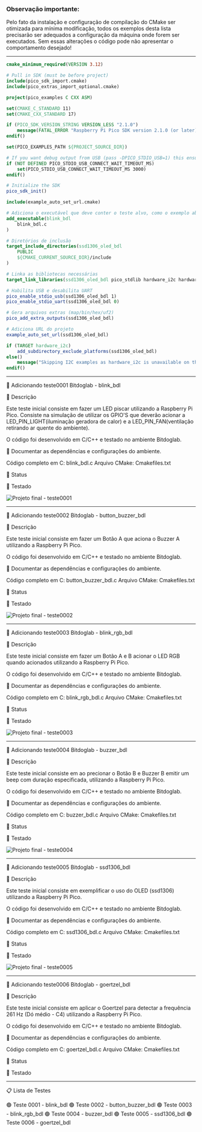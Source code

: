 ### Observação importante:
Pelo fato da instalação e configuração de compilação do CMake ser otimizada para
mínima modificação, todos os exemplos desta lista precisarão ser adequados a configuração da máquina
onde forem ser executados. Sem essas alterações o código pode não apresentar o comportamento desejado!
___
```cmake
cmake_minimum_required(VERSION 3.12)

# Pull in SDK (must be before project)
include(pico_sdk_import.cmake)
include(pico_extras_import_optional.cmake)

project(pico_examples C CXX ASM)

set(CMAKE_C_STANDARD 11)
set(CMAKE_CXX_STANDARD 17)

if (PICO_SDK_VERSION_STRING VERSION_LESS "2.1.0")
    message(FATAL_ERROR "Raspberry Pi Pico SDK version 2.1.0 (or later) required. Your version is ${PICO_SDK_VERSION_STRING}")
endif()

set(PICO_EXAMPLES_PATH ${PROJECT_SOURCE_DIR})

# If you want debug output from USB (pass -DPICO_STDIO_USB=1) this ensures you don't lose any debug output while USB is set up
if (NOT DEFINED PICO_STDIO_USB_CONNECT_WAIT_TIMEOUT_MS)
    set(PICO_STDIO_USB_CONNECT_WAIT_TIMEOUT_MS 3000)
endif()

# Initialize the SDK
pico_sdk_init()

include(example_auto_set_url.cmake)

# Adiciona o executável que deve conter o teste alvo, como o exemplo abaixo
add_executable(blink_bdl    
    blink_bdl.c
)

# Diretórios de inclusão
target_include_directories(ssd1306_oled_bdl
    PUBLIC
    ${CMAKE_CURRENT_SOURCE_DIR}/include
)

# Linka as bibliotecas necessárias
target_link_libraries(ssd1306_oled_bdl pico_stdlib hardware_i2c hardware_adc)

# Habilita USB e desabilita UART
pico_enable_stdio_usb(ssd1306_oled_bdl 1)
pico_enable_stdio_uart(ssd1306_oled_bdl 0)

# Gera arquivos extras (map/bin/hex/uf2)
pico_add_extra_outputs(ssd1306_oled_bdl)

# Adiciona URL do projeto
example_auto_set_url(ssd1306_oled_bdl)

if (TARGET hardware_i2c)
    add_subdirectory_exclude_platforms(ssd1306_oled_bdl)
else()
    message("Skipping I2C examples as hardware_i2c is unavailable on this platform")
endif()
```
___
🚀 Adicionando teste0001 Bitdoglab - blink_bdl

📌 Descrição

Este teste inicial consiste em fazer um LED piscar utilizando a Raspberry Pi Pico. Consiste na simulação de utilizar os GPIO'S
que deverão acionar a LED_PIN_LIGHT(iluminação geradora de calor) e a LED_PIN_FAN(ventilação retirando ar quente do ambiente).

O código foi desenvolvido em C/C++ e testado no ambiente Bitdoglab.

📝 Documentar as dependências e configurações do ambiente.

Código completo em C: blink_bdl.c
Arquivo CMake: Cmakefiles.txt 

🔧 Status

🚧 Testado

![Projeto final - teste0001](teste0001.jpg)
___
🚀 Adicionando teste0002 Bitdoglab - button_buzzer_bdl

📌 Descrição

Este teste inicial consiste em fazer um Botão A que aciona o Buzzer A utilizando a Raspberry Pi Pico.

O código foi desenvolvido em C/C++ e testado no ambiente Bitdoglab.

📝 Documentar as dependências e configurações do ambiente.

Código completo em C: button_buzzer_bdl.c
Arquivo CMake: Cmakefiles.txt 

🔧 Status

🚧 Testado

![Projeto final - teste0002](teste0002.jpg)
___
🚀 Adicionando teste0003 Bitdoglab - blink_rgb_bdl

📌 Descrição

Este teste inicial consiste em fazer um Botão A e B acionar o LED RGB quando acionados utilizando a Raspberry Pi Pico.

O código foi desenvolvido em C/C++ e testado no ambiente Bitdoglab.

📝 Documentar as dependências e configurações do ambiente.

Código completo em C: blink_rgb_bdl.c
Arquivo CMake: Cmakefiles.txt 

🔧 Status

🚧 Testado

![Projeto final - teste0003](teste0003.jpg)
___
🚀 Adicionando teste0004 Bitdoglab - buzzer_bdl

📌 Descrição

Este teste inicial consiste em ao precionar o Botão B e Buzzer B emitir um beep com duração especificada, utilizando a Raspberry Pi Pico.

O código foi desenvolvido em C/C++ e testado no ambiente Bitdoglab.

📝 Documentar as dependências e configurações do ambiente.

Código completo em C: buzzer_bdl.c
Arquivo CMake: Cmakefiles.txt 

🔧 Status

🚧 Testado

![Projeto final - teste0004](teste0004.jpg)
___
🚀 Adicionando teste0005 Bitdoglab - ssd1306_bdl

📌 Descrição

Este teste inicial consiste em exemplificar o uso do OLED (ssd1306) utilizando a Raspberry Pi Pico.

O código foi desenvolvido em C/C++ e testado no ambiente Bitdoglab.

📝 Documentar as dependências e configurações do ambiente.

Código completo em C: ssd1306_bdl.c
Arquivo CMake: Cmakefiles.txt 

🔧 Status

🚧 Testado

![Projeto final - teste0005](teste0005.jpg)
___
🚀 Adicionando teste0006 Bitdoglab - goertzel_bdl

📌 Descrição

Este teste inicial consiste em aplicar o Goertzel para detectar a frequência 261 Hz (Dó médio - C4) utilizando a Raspberry Pi Pico.

O código foi desenvolvido em C/C++ e testado no ambiente Bitdoglab.

📝 Documentar as dependências e configurações do ambiente.

Código completo em C: goertzel_bdl.c
Arquivo CMake: Cmakefiles.txt 

🔧 Status

🚧 Testado
___

📋 Lista de Testes

🟢 Teste 0001 - blink_bdl
🟢 Teste 0002 - button_buzzer_bdl
🟢 Teste 0003 - blink_rgb_bdl
🟢 Teste 0004 - buzzer_bdl
🟢 Teste 0005 - ssd1306_bdl
🟢 Teste 0006 - goertzel_bdl
